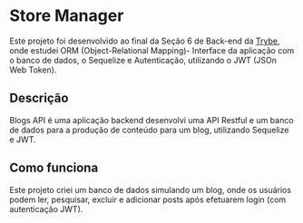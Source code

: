 # Store Manager

Este projeto foi desenvolvido ao final da Seção 6 de Back-end da [Trybe](https://www.betrybe.com/), onde estudei ORM (Object-Relational Mapping)- Interface da aplicação com o banco de dados, o Sequelize e Autenticação, utilizando o JWT (JSOn Web Token).

## Descrição

Blogs API é uma aplicação backend desenvolvi uma API Restful e um banco de dados para a produção de conteúdo para um blog, utilizando Sequelize e JWT. 

## Como funciona

Este projeto criei um banco de dados simulando um blog, onde os usuários podem ler, pesquisar, excluir e adicionar posts após efetuarem login (com autenticação JWT).
